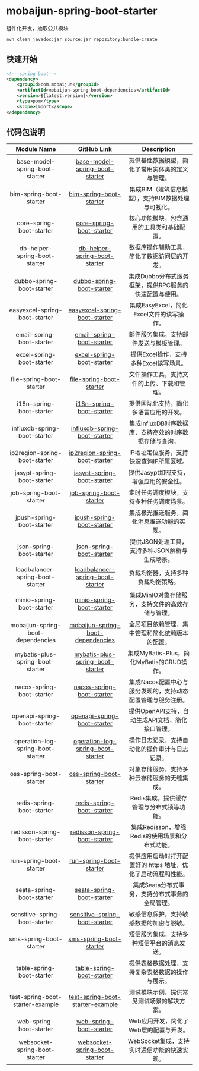 # mobaijun-spring-boot-starter

组件化开发，抽取公共模块

```bash
mvn clean javadoc:jar source:jar repository:bundle-create
```
## 快速开始

~~~xml
<!-- spring boot-->
<dependency>
    <groupId>com.mobaijun</groupId>
    <artifactId>mobaijun-spring-boot-dependencies</artifactId>
    <version>${latest.version}</version>
    <type>pom</type>
    <scope>import</scope>
</dependency>
~~~

## 代码包说明
| Module Name | GitHub Link | Description |
| :---: | :---: | :---: |
| base-model-spring-boot-starter | [base-model-spring-boot-starter](https://github.com/mobaijun/mobaijun-spring-boot-starter/tree/main/base-model-spring-boot-starter) | 提供基础数据模型，简化了常用实体类的定义与管理。 |
| bim-spring-boot-starter | [bim-spring-boot-starter](https://github.com/mobaijun/mobaijun-spring-boot-starter/tree/main/bim-spring-boot-starter) | 集成BIM（建筑信息模型），支持BIM数据处理与可视化。 |
| core-spring-boot-starter | [core-spring-boot-starter](https://github.com/mobaijun/mobaijun-spring-boot-starter/tree/main/core-spring-boot-starter) | 核心功能模块，包含通用的工具类和基础配置。 |
| db-helper-spring-boot-starter | [db-helper-spring-boot-starter](https://github.com/mobaijun/mobaijun-spring-boot-starter/tree/main/db-helper-spring-boot-starter) | 数据库操作辅助工具，简化了数据访问层的开发。 |
| dubbo-spring-boot-starter | [dubbo-spring-boot-starter](https://github.com/mobaijun/mobaijun-spring-boot-starter/tree/main/dubbo-spring-boot-starter) | 集成Dubbo分布式服务框架，提供RPC服务的快速配置与使用。 |
| easyexcel-spring-boot-starter | [easyexcel-spring-boot-starter](https://github.com/mobaijun/mobaijun-spring-boot-starter/tree/main/easyexcel-spring-boot-starter) | 集成EasyExcel，简化Excel文件的读写操作。 |
| email-spring-boot-starter | [email-spring-boot-starter](https://github.com/mobaijun/mobaijun-spring-boot-starter/tree/main/email-spring-boot-starter) | 邮件服务集成，支持邮件发送与模板管理。 |
| excel-spring-boot-starter | [excel-spring-boot-starter](https://github.com/mobaijun/mobaijun-spring-boot-starter/tree/main/excel-spring-boot-starter) | 提供Excel操作，支持多种Excel读写场景。 |
| file-spring-boot-starter | [file-spring-boot-starter](https://github.com/mobaijun/mobaijun-spring-boot-starter/tree/main/file-spring-boot-starter) | 文件操作工具，支持文件的上传、下载和管理。 |
| i18n-spring-boot-starter | [i18n-spring-boot-starter](https://github.com/mobaijun/mobaijun-spring-boot-starter/tree/main/i18n-spring-boot-starter) | 提供国际化支持，简化多语言应用的开发。 |
| influxdb-spring-boot-starter | [influxdb-spring-boot-starter](https://github.com/mobaijun/mobaijun-spring-boot-starter/tree/main/influxdb-spring-boot-starter) | 集成InfluxDB时序数据库，支持高效的时序数据存储与查询。 |
| ip2region-spring-boot-starter | [ip2region-spring-boot-starter](https://github.com/mobaijun/mobaijun-spring-boot-starter/tree/main/ip2region-spring-boot-starter) | IP地址定位服务，支持快速查询IP所属区域。 |
| jasypt-spring-boot-starter | [jasypt-spring-boot-starter](https://github.com/mobaijun/mobaijun-spring-boot-starter/tree/main/jasypt-spring-boot-starter) | 提供Jasypt加密支持，增强应用的安全性。 |
| job-spring-boot-starter | [job-spring-boot-starter](https://github.com/mobaijun/mobaijun-spring-boot-starter/tree/main/job-spring-boot-starter) | 定时任务调度模块，支持多种任务调度场景。 |
| jpush-spring-boot-starter | [jpush-spring-boot-starter](https://github.com/mobaijun/mobaijun-spring-boot-starter/tree/main/jpush-spring-boot-starter) | 集成极光推送服务，简化消息推送功能的实现。 |
| json-spring-boot-starter | [json-spring-boot-starter](https://github.com/mobaijun/mobaijun-spring-boot-starter/tree/main/json-spring-boot-starter) | 提供JSON处理工具，支持多种JSON解析与生成场景。 |
| loadbalancer-spring-boot-starter | [loadbalancer-spring-boot-starter](https://github.com/mobaijun/mobaijun-spring-boot-starter/tree/main/loadbalancer-spring-boot-starter) | 负载均衡器，支持多种负载均衡策略。 |
| minio-spring-boot-starter | [minio-spring-boot-starter](https://github.com/mobaijun/mobaijun-spring-boot-starter/tree/main/minio-spring-boot-starter) | 集成MinIO对象存储服务，支持文件的高效存储与管理。 |
| mobaijun-spring-boot-dependencies | [mobaijun-spring-boot-dependencies](https://github.com/mobaijun/mobaijun-spring-boot-starter/tree/main/mobaijun-spring-boot-dependencies) | 全局项目依赖管理，集中管理和简化依赖版本的配置。 |
| mybatis-plus-spring-boot-starter | [mybatis-plus-spring-boot-starter](https://github.com/mobaijun/mobaijun-spring-boot-starter/tree/main/mybatis-plus-spring-boot-starter) | 集成MyBatis-Plus，简化MyBatis的CRUD操作。 |
| nacos-spring-boot-starter | [nacos-spring-boot-starter](https://github.com/mobaijun/mobaijun-spring-boot-starter/tree/main/nacos-spring-boot-starter) | 集成Nacos配置中心与服务发现的，支持动态配置管理与服务注册。 |
| openapi-spring-boot-starter | [openapi-spring-boot-starter](https://github.com/mobaijun/mobaijun-spring-boot-starter/tree/main/openapi-spring-boot-starter) | 提供OpenAPI支持，自动生成API文档，简化接口管理。 |
| operation-log-spring-boot-starter | [operation-log-spring-boot-starter](https://github.com/mobaijun/mobaijun-spring-boot-starter/tree/main/operation-log-spring-boot-starter) | 操作日志记录，支持自动化的操作审计与日志记录。 |
| oss-spring-boot-starter | [oss-spring-boot-starter](https://github.com/mobaijun/mobaijun-spring-boot-starter/tree/main/oss-spring-boot-starter) | 对象存储服务，支持多种云存储服务的无缝集成。 |
| redis-spring-boot-starter | [redis-spring-boot-starter](https://github.com/mobaijun/mobaijun-spring-boot-starter/tree/main/redis-spring-boot-starter) | Redis集成，提供缓存管理与分布式锁等功能。 |
| redisson-spring-boot-starter | [redisson-spring-boot-starter](https://github.com/mobaijun/mobaijun-spring-boot-starter/tree/main/redisson-spring-boot-starter) | 集成Redisson，增强Redis的使用场景和分布式功能。 |
| run-spring-boot-starter | [run-spring-boot-starter](https://github.com/mobaijun/mobaijun-spring-boot-starter/tree/main/run-spring-boot-starter) | 提供应用启动时打开配置好的 https 地址，优化了启动流程和性能。 |
| seata-spring-boot-starter | [seata-spring-boot-starter](https://github.com/mobaijun/mobaijun-spring-boot-starter/tree/main/seata-spring-boot-starter) | 集成Seata分布式事务，支持分布式事务的全局管理。 |
| sensitive-spring-boot-starter | [sensitive-spring-boot-starter](https://github.com/mobaijun/mobaijun-spring-boot-starter/tree/main/sensitive-spring-boot-starter) | 敏感信息保护，支持敏感数据的加密与脱敏。 |
| sms-spring-boot-starter | [sms-spring-boot-starter](https://github.com/mobaijun/mobaijun-spring-boot-starter/tree/main/sms-spring-boot-starter) | 短信服务集成，支持多种短信平台的消息发送。 |
| table-spring-boot-starter | [table-spring-boot-starter](https://github.com/mobaijun/mobaijun-spring-boot-starter/tree/main/table-spring-boot-starter) | 提供表格数据处理，支持复杂表格数据的操作与展示。 |
| test-spring-boot-starter-example | [test-spring-boot-starter-example](https://github.com/mobaijun/mobaijun-spring-boot-starter/tree/main/test-spring-boot-starter-example) | 测试模块示例，提供常见测试场景的解决方案。 |
| web-spring-boot-starter | [web-spring-boot-starter](https://github.com/mobaijun/mobaijun-spring-boot-starter/tree/main/web-spring-boot-starter) | Web应用开发，简化了Web层的配置与开发。 |
| websocket-spring-boot-starter | [websocket-spring-boot-starter](https://github.com/mobaijun/mobaijun-spring-boot-starter/tree/main/websocket-spring-boot-starter) | WebSocket集成，支持实时通信功能的快速实现。 |
